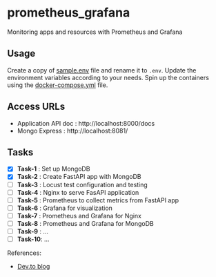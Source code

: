 # prometheus_grafana

Monitoring apps and resources with Prometheus and Grafana

## Usage

Create a copy of [sample.env](./sample.env) file and rename it to `.env`.
Update the environment variables according to your needs. Spin up the
containers using the [docker-compose.yml](./docker-compose.yml) file.

## Access URLs

- Application API doc : http://localhost:8000/docs
- Mongo Express       : http://localhost:8081/

## Tasks

- [x] **Task-1** : Set up MongoDB
- [x] **Task-2** : Create FastAPI app with MongoDB
- [ ] **Task-3** : Locust test configuration and testing
- [ ] **Task-4** : Nginx to serve FasAPI application
- [ ] **Task-5** : Prometheus to collect metrics from FastAPI app
- [ ] **Task-6** : Grafana for visualization
- [ ] **Task-7** : Prometheus and Grafana for Nginx
- [ ] **Task-8** : Prometheus and Grafana for MongoDB
- [ ] **Task-9** : ...
- [ ] **Task-10**: ...

References:

* [Dev.to blog](https://dev.to/ken_mwaura1/getting-started-monitoring-a-fastapi-app-with-grafana-and-prometheus-a-step-by-step-guide-3fbn)